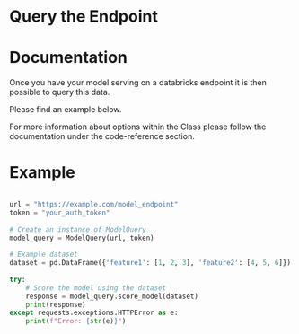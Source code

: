 
# Query the Endpoint

# Documentation

Once you have your model serving on a databricks endpoint it is then possible to query this data.

Please find an example below.

For more information about options within the Class please follow the documentation under the code-reference section.

# Example

```python

url = "https://example.com/model_endpoint"
token = "your_auth_token"
    
# Create an instance of ModelQuery
model_query = ModelQuery(url, token)
    
# Example dataset
dataset = pd.DataFrame({'feature1': [1, 2, 3], 'feature2': [4, 5, 6]})
    
try:
    # Score the model using the dataset
    response = model_query.score_model(dataset)
    print(response)
except requests.exceptions.HTTPError as e:
    print(f"Error: {str(e)}")

```


[def]: /Users/amber.rigg/Projects/Fleming/docs/code-reference/ModelQuery.md